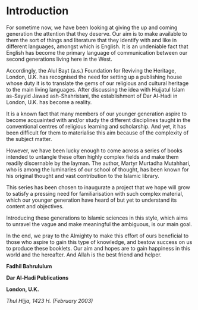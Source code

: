 Introduction
============

For sometime now, we have been looking at giving the up and coming
generation the attention that they deserve. Our aim is to make available
to them the sort of things and literature that they identify with and
like in different languages, amongst which is English. It is an
undeniable fact that English has become the primary language of
communication between our second generations living here in the West.

Accordingly, the Alul Bayt (a.s.) Foundation for Reviving the Heritage,
London, U.K. has recognised the need for setting up a publishing house
whose duty it is to translate the gems of our religious and cultural
heritage to the main living languages. After discussing the idea with
Hujjatul Islam as-Sayyid Jawad ash-Shahristani, the establishment of Dar
Al-Hadi in London, U.K. has become a reality.

It is a known fact that many members of our younger generation aspire to
become acquainted with and/or study the different disciplines taught in
the conventional centres of religious learning and scholarship. And yet,
it has been difficult for them to materialise this aim because of the
complexity of the subject matter.

However, we have been lucky enough to come across a series of books
intended to untangle these often highly complex fields and make them
readily discernable by the layman. The author, Martyr Murtadha
Mutahhari, who is among the luminaries of our school of thought, has
been known for his original thought and vast contribution to the Islamic
library.

This series has been chosen to inaugurate a project that we hope will
grow to satisfy a pressing need for familiarisation with such complex
material, which our younger generation have heard of but yet to
understand its content and objectives.

Introducing these generations to Islamic sciences in this style, which
aims to unravel the vague and make meaningful the ambiguous, is our main
goal.

In the end, we pray to the Almighty to make this effort of ours
beneficial to those who aspire to gain this type of knowledge, and
bestow success on us to produce these booklets. Our aim and hopes are to
gain happiness in this world and the hereafter. And Allah is the best
friend and helper.

**Fadhil Bahrululum**

**Dar Al-Hadi Publications**

**London, U.K.**

*Thul Hijja, 1423 H. (February 2003)*


